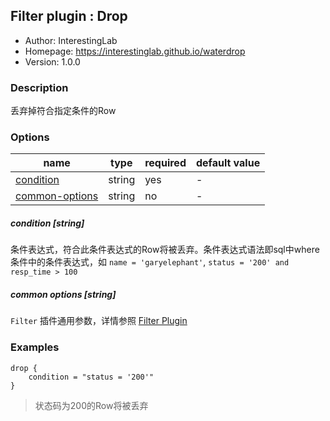 ## Filter plugin : Drop

* Author: InterestingLab
* Homepage: https://interestinglab.github.io/waterdrop
* Version: 1.0.0

### Description

丢弃掉符合指定条件的Row

### Options

| name | type | required | default value |
| --- | --- | --- | --- |
| [condition](#condition-string) | string | yes | - |
| [common-options](#common-options-string)| string | no | - |


##### condition [string]

条件表达式，符合此条件表达式的Row将被丢弃。条件表达式语法即sql中where条件中的条件表达式，如 `name = 'garyelephant'`, `status = '200' and resp_time > 100`

##### common options [string]

`Filter` 插件通用参数，详情参照 [Filter Plugin](/zh-cn/configuration/filter-plugin)


### Examples

```
drop {
    condition = "status = '200'"
}
```

> 状态码为200的Row将被丢弃
